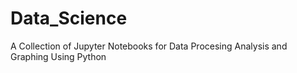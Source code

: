 # Data_Science
A Collection of Jupyter Notebooks for Data Procesing Analysis and Graphing Using Python
